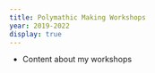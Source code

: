 ```yaml
---
title: Polymathic Making Workshops
year: 2019-2022
display: true
---
```

- Content about my workshops 